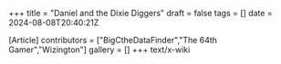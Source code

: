 +++
title = "Daniel and the Dixie Diggers"
draft = false
tags = []
date = 2024-08-08T20:40:21Z

[Article]
contributors = ["BigCtheDataFinder","The 64th Gamer","Wizington"]
gallery = []
+++
text/x-wiki